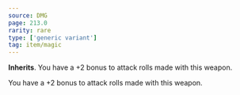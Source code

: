 ```yaml
---
source: DMG
page: 213.0
rarity: rare
type: ['generic variant']
tag: item/magic
---
```


**Inherits**. You have a +2 bonus to attack rolls made with this weapon.


You have a +2 bonus to attack rolls made with this weapon.


